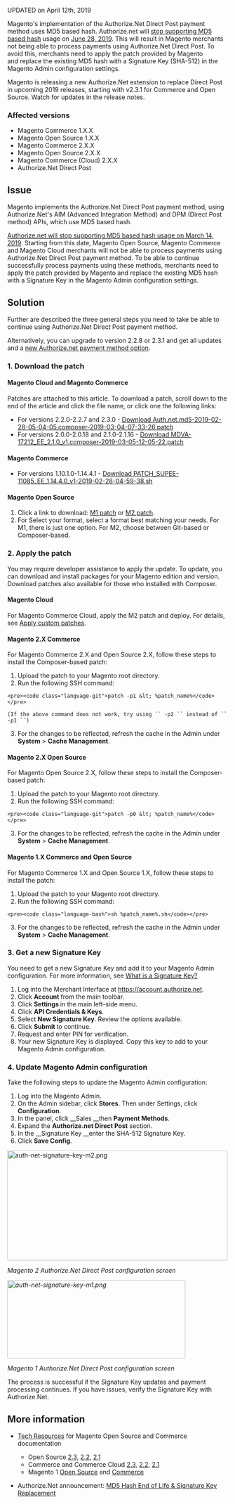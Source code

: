 UPDATED on April 12th, 2019

Magento's implementation of the Authorize.Net Direct Post&nbsp;payment method uses MD5 based hash.&nbsp;Authorize.net will <a href="https://support.authorize.net/s/article/MD5-Hash-End-of-Life-Signature-Key-Replacement" rel="noopener" target="_blank">stop supporting MD5 based hash</a> usage on <a href="http://app.payment.authorize.net/e/es.aspx?s=986383348&amp;e=1691349&amp;elqTrackId=b307147cf4ef4925bd108180234867d4&amp;elq=22c763e5e2354d988ebfea2681020c6b&amp;elqaid=903&amp;elqat=1" target="_self">June 28, 2019</a>.&nbsp;This will result in Magento merchants not being able to process payments using&nbsp;Authorize.Net Direct Post.&nbsp;To avoid this, merchants need to apply the patch provided by Magento and&nbsp;replace the existing MD5 hash with a Signature Key (SHA-512) in the Magento Admin configuration settings.

<p class="info">Magento is releasing a new Authorize.Net extension to replace Direct Post in upcoming 2019 releases, starting with v2.3.1 for Commerce and Open Source. Watch for updates in the release notes.</p>

### Affected versions

*   Magento Commerce 1.X.X
*   Magento Open Source 1.X.X
*   Magento Commerce 2.X.X
*   Magento Open Source 2.X.X
*   Magento Commerce (Cloud) 2.X.X
*   Authorize.Net Direct Post

## Issue

Magento implements the Authorize.Net Direct Post&nbsp;payment method, using Authorize.Net's AIM (Advanced Integration Method)&nbsp;and DPM (Direct Post method) APIs, which use MD5 based hash.

<a href="https://support.authorize.net/s/article/MD5-Hash-End-of-Life-Signature-Key-Replacement" rel="noopener" target="_blank">Authorize.net will stop supporting MD5 based hash usage on March 14, 2019</a>. Starting from this date, Magento Open Source, Magento Commerce and Magento Cloud merchants will not be able to process payments using Authorize.Net Direct Post&nbsp;payment method. To be able to continue successfully process payments using these methods, merchants need to apply the patch provided by Magento and&nbsp;replace the existing MD5 hash with a Signature Key in the Magento Admin configuration settings.

## Solution

Further are described the three general steps you need to take be able to continue using Authorize.Net Direct Post payment method.

Alternatively, you can upgrade to version 2.2.8 or 2.3.1 and get all updates and a <a href="https://docs.magento.com/m2/ce/user_guide/payment/authorize-net.html" target="_self">new Authorize.net payment method option</a>.

### 1. Download the patch

#### Magento Cloud and Magento Commerce

Patches are attached to this article.&nbsp;To download a patch, scroll down to the end of the article and click the file name, or click one the following links:

*   For versions 2.2.0-2.2.7 and 2.3.0 - <a href="https://support.magento.com/hc/en-us/article_attachments/360026121671/Auth.net.md5-2019-02-28-05-04-05.composer-2019-03-04-07-33-26.patch" rel="noopener" target="_blank">Download Auth.net.md5-2019-02-28-05-04-05.composer-2019-03-04-07-33-26.patch</a>
*   For versions 2.0.0-2.0.18 and 2.1.0-2.1.16&nbsp;-&nbsp;<a href="https://support.magento.com/hc/en-us/article_attachments/360026127972/MDVA-17212_EE_2.1.0_v1.composer-2019-03-05-12-05-22.patch" rel="noopener" target="_blank">Download MDVA-17212\_EE\_2.1.0\_v1.composer-2019-03-05-12-05-22.patch  
</a>

#### Magento Commerce

*   For versions 1.10.1.0-1.14.4.1 - <a href="https://support.magento.com/hc/en-us/article_attachments/360026121651/PATCH_SUPEE-11085_EE_1.14.4.0_v1-2019-02-28-04-59-38.sh" rel="noopener" target="_blank">Download PATCH\_SUPEE-11085\_EE\_1.14.4.0\_v1-2019-02-28-04-59-38.sh</a>

#### Magento Open Source

1.   Click a link to download: <a href="https://magento.com/tech-resources/download#download2280" target="_self">M1 patch</a> or <a href="https://magento.com/tech-resources/download#download2279" target="_self">M2 patch</a>.
2.   For Select your format, select a format best matching your needs. For M1, there is just one option. For M2, choose between Git-based or Composer-based.

### 2. Apply the patch

You may require developer assistance to apply the update. To update, you can download and install packages for your Magento edition and version. Download patches also available for those who installed with Composer.

#### Magento Cloud

For Magento Commerce Cloud, apply the M2 patch and deploy. For details, see [Apply custom patches](https://devdocs.magento.com/guides/v2.3/cloud/project/project-patch.html).

#### Magento 2.X Commerce

For Magento Commerce 2.X and Open Source 2.X, follow these steps to install the Composer-based patch:

1.   Upload the patch to your Magento root directory.
2.   Run the following SSH command:
    
    <pre><code class="language-git">patch -p1 &lt; %patch_name%</code></pre>
    
    (If the above command does not work, try using `` -p2 `` instead of `` -p1 ``)
3.   For the changes to be reflected, refresh the cache in the Admin under __System__ &gt; __Cache Management__.

#### Magento 2.X Open Source

For Magento Open Source 2.X, follow these steps to install the Composer-based patch:

1.   Upload the patch to your Magento root directory.
2.   Run the following SSH command:
    
    <pre><code class="language-git">patch -p0 &lt; %patch_name%</code></pre>
    
    
3.   For the changes to be reflected, refresh the cache in the Admin under __System__ &gt; __Cache Management__.

#### Magento 1.X Commerce and Open Source

For Magento Commerce 1.X and Open Source 1.X, follow these steps to install the patch:

1.   Upload the patch to your Magento root directory.
2.   Run the following SSH command:
    
    <pre><code class="language-bash">sh %patch_name%.sh</code></pre>
    
    
3.   For the changes to be reflected, refresh the cache in the Admin under __System__ &gt; __Cache Management__.

### 3. Get a new Signature Key

You need to get a new Signature Key and add it to your Magento Admin configuration. For more information, see&nbsp;[What is a Signature Key?](https://support.authorize.net/s/article/What-is-a-Signature-Key)

<ol data-aura-rendered-by="12:242;a">
<li>Log into the Merchant Interface at&nbsp;<a href="https://account.authorize.net/" rel="noopener" target="_blank">https://account.authorize.net</a>.</li>
<li>Click&nbsp;<strong>Account&nbsp;</strong>from the main toolbar.</li>
<li>Click&nbsp;<strong>Settings&nbsp;</strong>in the main left-side menu.</li>
<li>Click&nbsp;<strong>API Credentials &amp; Keys</strong>.</li>
<li>Select&nbsp;<strong>New Signature Key</strong>. Review the options available.</li>
<li>Click&nbsp;<strong>Submit&nbsp;</strong>to continue.</li>
<li>Request and enter PIN for verification.</li>
<li>Your new Signature Key is displayed. Copy this key to add to your Magento Admin configuration.</li>
</ol>

### 4. Update Magento Admin configuration

Take the following steps to update the Magento Admin configuration:

1.   Log into the Magento Admin.
2.   On the Admin sidebar, click __Stores__. Then under Settings, click __Configuration__.
3.   In the panel, click __Sales&nbsp;__then __Payment Methods__.
4.   Expand the __Authorize.net Direct Post__ section.
5.   In the __Signature Key __enter the SHA-512 Signature Key.
6.   Click __Save Config__.

<p class="wysiwyg-text-align-center"><img alt="auth-net-signature-key-m2.png" height="250" src="https://support.magento.com/hc/article_attachments/360022986671/auth-net-signature-key-m2.png" width="502"/></p>

<p class="wysiwyg-text-align-center"><em>Magento 2 Authorize.Net Direct Post configuration screen</em></p>

<p class="wysiwyg-text-align-center"><em><img alt="auth-net-signature-key-m1.png" height="178" src="https://support.magento.com/hc/article_attachments/360022986751/auth-net-signature-key-m1.png" width="406"/></em></p>

<p class="wysiwyg-text-align-center"><em>Magento 1&nbsp;Authorize.Net Direct Post configuration screen</em></p>

<p class="wysiwyg-text-align-left">The process is successful if the Signature Key updates and payment processing continues. If you have issues, verify the Signature Key with Authorize.Net.</p>

## More information&nbsp;

*   [Tech Resources](https://magento.com/technical-resources) for Magento Open Source and Commerce documentation
    
    *   Open Source [2.3](https://docs.magento.com/m2/ce/user_guide/payment/authorize-net-direct-post.html), [2.2](https://docs.magento.com/m2/2.2/ce/user_guide/payment/authorize-net-direct-post.html), [2.1](https://docs.magento.com/m2/2.1/ce/user_guide/payment/authorize-net-direct-post.html)
    *   Commerce and Commerce Cloud&nbsp;[2.3](https://docs.magento.com/m2/ee/user_guide/payment/authorize-net-direct-post.html), [2.2](https://docs.magento.com/m2/2.2/ee/user_guide/payment/authorize-net-direct-post.html), [2.1](https://docs.magento.com/m2/2.1/ee/user_guide/payment/authorize-net-direct-post.html)
    *   Magento 1 [Open Source](https://docs.magento.com/m1/ce/user_guide/payment/authorize-net-direct-post.html) and [Commerce](https://docs.magento.com/m1/ee/user_guide/payment/authorize-net-direct-post.html)
    
    
    
*   Authorize.Net announcement: [MD5 Hash End of Life &amp; Signature Key Replacement](https://support.authorize.net/s/article/MD5-Hash-End-of-Life-Signature-Key-Replacement)